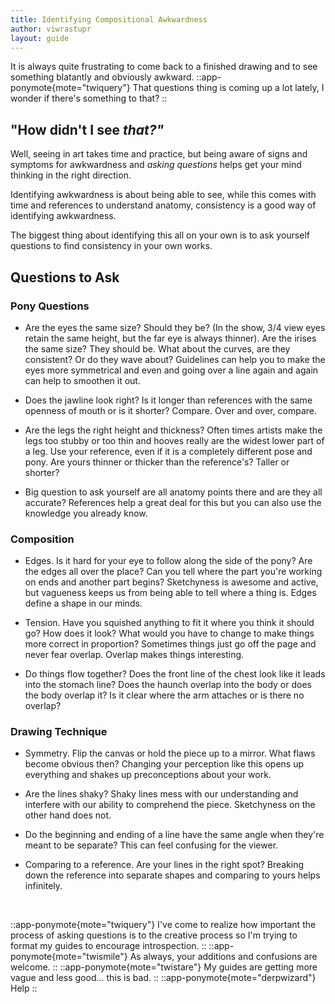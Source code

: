 ```yaml
---
title: Identifying Compositional Awkwardness
author: viwrastupr
layout: guide
---
```


It is always quite frustrating to come back to a finished drawing and to see something blatantly and obviously awkward.
::app-ponymote{mote="twiquery"}
That questions thing is coming up a lot lately, I wonder if there's something to that?
::

## "How didn't I see _that?"_

Well, seeing in art takes time and practice, but being aware of signs and symptoms for awkwardness and _asking questions_ helps get your mind thinking in the right direction.

Identifying awkwardness is about being able to see, while this comes with time and references to understand anatomy, consistency is a good way of identifying awkwardness.

The biggest thing about identifying this all on your own is to ask yourself questions to find consistency in your own works.

## Questions to Ask

### Pony Questions

- Are the eyes the same size? Should they be? (In the show, 3/4 view eyes retain the same height, but the far eye is always thinner). Are the irises the same size? They should be. What about the curves, are they consistent? Or do they wave about? Guidelines can help you to make the eyes more symmetrical and even and going over a line again and again can help to smoothen it out.

- Does the jawline look right? Is it longer than references with the same openness of mouth or is it shorter? Compare. Over and over, compare.

- Are the legs the right height and thickness? Often times artists make the legs too stubby or too thin and hooves really are the widest lower part of a leg. Use your reference, even if it is a completely different pose and pony. Are yours thinner or thicker than the reference's? Taller or shorter?

- Big question to ask yourself are all anatomy points there and are they all accurate? References help a great deal for this but you can also use the knowledge you already know.

### Composition

- Edges. Is it hard for your eye to follow along the side of the pony? Are the edges all over the place? Can you tell where the part you're working on ends and another part begins? Sketchyness is awesome and active, but vagueness keeps us from being able to tell where a thing is. Edges define a shape in our minds.

- Tension. Have you squished anything to fit it where you think it should go? How does it look? What would you have to change to make things more correct in proportion? Sometimes things just go off the page and never fear overlap. Overlap makes things interesting.

- Do things flow together? Does the front line of the chest look like it leads into the stomach line? Does the haunch overlap into the body or does the body overlap it? Is it clear where the arm attaches or is there no overlap?

### Drawing Technique

- Symmetry. Flip the canvas or hold the piece up to a mirror. What flaws become obvious then? Changing your perception like this opens up everything and shakes up preconceptions about your work.

- Are the lines shaky? Shaky lines mess with our understanding and interfere with our ability to comprehend the piece. Sketchyness on the other hand does not.

- Do the beginning and ending of a line have the same angle when they're meant to be separate? This can feel confusing for the viewer.

- Comparing to a reference. Are your lines in the right spot? Breaking down the reference into separate shapes and comparing to yours helps infinitely.

<br>

::app-ponymote{mote="twiquery"}
I've come to realize how important the process of asking questions is to the creative process so I'm trying to format my guides to encourage introspection.
::
::app-ponymote{mote="twismile"}
As always, your additions and confusions are welcome.
::
::app-ponymote{mote="twistare"}
My guides are getting more vague and less good... this is bad.
::
::app-ponymote{mote="derpwizard"}
Help
::
